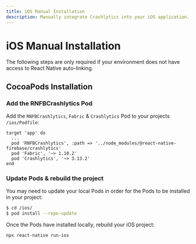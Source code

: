 ```yaml
---
title: iOS Manual Installation
description: Manually integrate Crashlytics into your iOS application.
---
```


# iOS Manual Installation

The following steps are only required if your environment does not have access to React Native auto-linking.

## CocoaPods Installation

### Add the RNFBCrashlytics Pod

Add the `RNFBCrashlytics`, `Fabric` & `Crashlytics` Pod to your projects `/ios/Podfile`:

```ruby{3}
target 'app' do
  ...
  pod 'RNFBCrashlytics', :path => '../node_modules/@react-native-firebase/crashlytics'
  pod 'Fabric', '~> 1.10.2'
  pod 'Crashlytics', '~> 3.13.2'
end
```

### Update Pods & rebuild the project

You may need to update your local Pods in order for the Pods to be installed in your project:

```bash
$ cd /ios/
$ pod install --repo-update
```

Once the Pods have installed locally, rebuild your iOS project:

```bash
npx react-native run-ios
```

